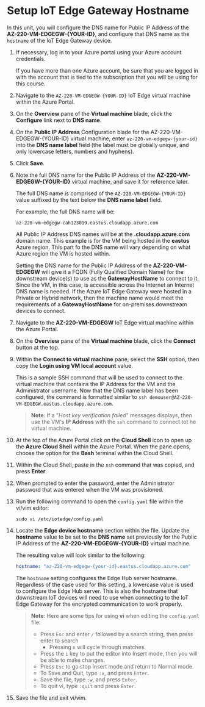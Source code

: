 # Setup IoT Edge Gateway Hostname

In this unit, you will configure the DNS name for Public IP Address of the **AZ-220-VM-EDGEGW-{YOUR-ID}**, and configure that DNS name as the `hostname` of the IoT Edge Gateway device.

1. If necessary, log in to your Azure portal using your Azure account credentials.

    If you have more than one Azure account, be sure that you are logged in with the account that is tied to the subscription that you will be using for this course.

1. Navigate to the `AZ-220-VM-EDGEGW-{YOUR-ID}` IoT Edge virtual machine within the Azure Portal.

1. On the **Overview** pane of the **Virtual machine** blade, click the **Configure** link next to **DNS name**.

1. On the **Public IP Address** Configuration blade for the AZ-220-VM-EDGEGW-{YOUR-ID} virtual machine, enter `az-220-vm-edgegw-{your-id}` into the **DNS name label** field (the label must be globally unique, and only lowercase letters, numbers and hyphens).

1. Click **Save**.

1. Note the full DNS name for the Public IP Address of the **AZ-220-VM-EDGEGW-{YOUR-ID}** virtual machine, and save it for reference later.

    The full DNS name is comprised of the `AZ-220-VM-EDGEGW-{YOUR-ID}` value suffixed by the text below the **DNS name label** field.

    For example, the full DNS name will be:

    ```text
    az-220-vm-edgegw-cah123019.eastus.cloudapp.azure.com
    ```

    All Public IP Address DNS names will be at the **.cloudapp.azure.com** domain name. This example is for the VM being hosted in the **eastus** Azure region. This part fo the DNS name will vary depending on what Azure region the VM is hosted within.

    Setting the DNS name for the Public IP Address of the **AZ-220-VM-EDGEGW** will give it a FQDN (Fully Qualified Domain Name) for the downstream device(s) to use as the **GatewayHostName** to connect to it. Since the VM, in this case, is accessible across the Internet an Internet DNS name is needed. If the Azure IoT Edge Gateway were hosted in a Private or Hybrid network, then the machine name would meet the requirements of a **GatewayHostName** for on-premises downstream devices to connect.

1. Navigate to the **AZ-220-VM-EDGEGW** IoT Edge virtual machine within the Azure Portal.

1. On the **Overview** pane of the **Virtual machine** blade, click the **Connect** button at the top.

1. Within the **Connect to virtual machine** pane, select the **SSH** option, then copy the **Login using VM local account** value.

    This is a sample SSH command that will be used to connect to the virtual machine that contains the IP Address for the VM and the Administrator username. Now that the DNS name label has been configured, the command is formatted similar to `ssh demouser@AZ-220-VM-EDGEGW.eastus.cloudapp.azure.com`.

    > **Note**: If a "_Host key verification failed_" messages displays, then use the VM's **IP Address** with the `ssh` command to connect tot he virtual machine.

1. At the top of the Azure Portal click on the **Cloud Shell** icon to open up the **Azure Cloud Shell** within the Azure Portal. When the pane opens, choose the option for the **Bash** terminal within the Cloud Shell.

1. Within the Cloud Shell, paste in the `ssh` command that was copied, and press **Enter**.

1. When prompted to enter the password, enter the Administrator password that was entered when the VM was provisioned.

1. Run the following command to open the `config.yaml` file within the vi/vim editor:

    ```cmd/sh
    sudo vi /etc/iotedge/config.yaml
    ```

1. Locate the **Edge device hostname** section within the file. Update the **hostname** value to be set to the **DNS name** set previously for the Public IP Address of the **AZ-220-VM-EDGEGW-{YOUR-ID}** virtual machine.

    The resulting value will look similar to the following:

    ```yaml
    hostname: "az-220-vm-edgegw-{your-id}.eastus.cloudapp.azure.com"
    ```

    The `hostname` setting configures the Edge Hub server hostname. Regardless of the case used for this setting, a lowercase value is used to configure the Edge Hub server. This is also the hostname that downstream IoT devices will need to use when connecting to the IoT Edge Gateway for the encrypted communication to work properly.

    > **Note**: Here are some tips for using **vi** when editing the `config.yaml` file:
    > - Press `Esc` and enter `/` followed by a search string, then press enter to search
    >   - Pressing `n` will cycle through matches.
    > - Press the `i` key to put the editor into Insert mode, then you will be able to make changes.
    > - Press `Esc` to go stop Insert mode and return to Normal mode.
    > - To Save and Quit, type `:x`, and press `Enter`.
    > - Save the file, type `:w`, and press `Enter`.
    > - To quit vi, type `:quit` and press `Enter`.

1. Save the file and exit vi/vim.
